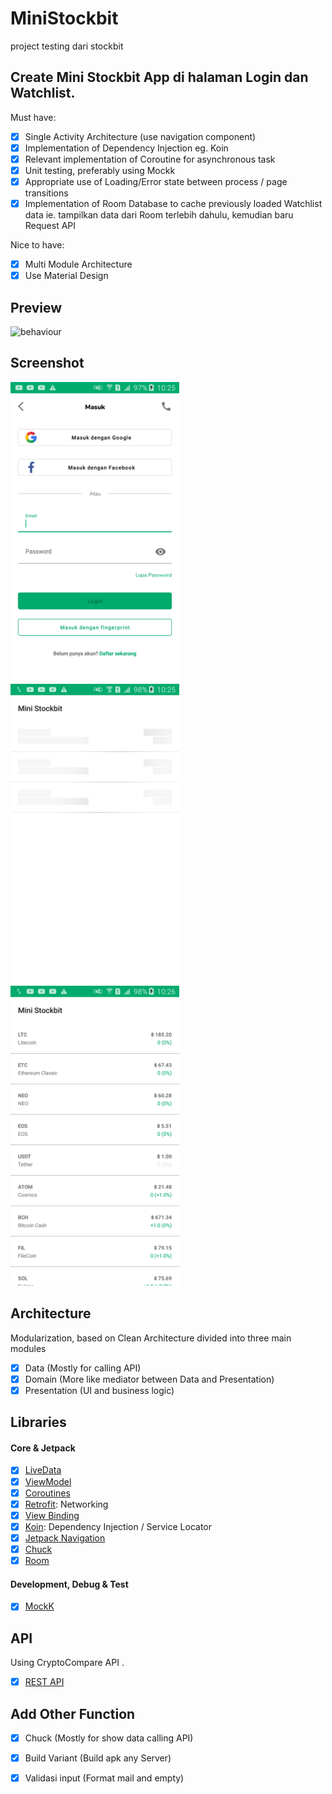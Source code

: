 # MiniStockbit
project testing dari stockbit

## Create Mini Stockbit App di halaman Login dan Watchlist.
Must have:
- [x] Single Activity Architecture (use navigation component)
- [x] Implementation of Dependency Injection eg. Koin
- [x] Relevant implementation of Coroutine for asynchronous task
- [x] Unit testing, preferably using Mockk
- [x] Appropriate use of Loading/Error state between process / page transitions
- [x] Implementation of Room Database to cache previously loaded Watchlist data ie. tampilkan data dari Room terlebih dahulu, kemudian baru Request API

Nice to have:
- [x] Multi Module Architecture
- [x] Use Material Design

## Preview
<p align="left">
  <img src="screenshot/behaviour.gif" width="270" alt="behaviour">
</p>

## Screenshot

<p align="left">
  <img src="screenshot/login.png" width="270" alt="Login">
  <img src="screenshot/loading.png" width="270" alt="Watch List">
  <img src="screenshot/homelist.png" width="270" alt="Data Feed">
</p>

## Architecture

Modularization, based on Clean Architecture divided into three main modules
- [x] Data (Mostly for calling API)
- [x] Domain (More like mediator between Data and Presentation)
- [x] Presentation (UI and business logic)

## Libraries

#### Core & Jetpack

- [x] [LiveData](https://developer.android.com/topic/libraries/architecture/livedata)
- [x] [ViewModel](https://developer.android.com/topic/libraries/architecture/viewmodel)
- [x] [Coroutines](https://developer.android.com/topic/libraries/architecture/coroutines)
- [x] [Retrofit](https://square.github.io/retrofit/): Networking
- [x] [View Binding](https://developer.android.com/topic/libraries/view-binding)
- [x] [Koin](https://start.insert-koin.io/#/quickstart/kotlin): Dependency Injection / Service Locator
- [x] [Jetpack Navigation](https://developer.android.com/guide/navigation/navigation-getting-started)
- [x] [Chuck](https://github.com/jgilfelt/chuck)
- [x] [Room](https://developer.android.com/jetpack/androidx/releases/room)

#### Development, Debug & Test

- [x] [MockK](https://mockk.io/)

## API

Using CryptoCompare API . 
- [x] [REST API](https://min-api.cryptocompare.com/documentation)

## Add Other Function
- [x] Chuck (Mostly for show data calling API)
- [x] Build Variant (Build apk any Server)
- [x] Validasi input (Format mail and empty)


